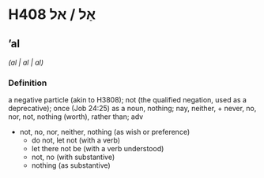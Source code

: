 # H408 אַל / אל

## ʼal

_(al | al | al)_

### Definition

a negative particle (akin to H3808); not (the qualified negation, used as a deprecative); once (Job 24:25) as a noun, nothing; nay, neither, + never, no, nor, not, nothing (worth), rather than; adv

- not, no, nor, neither, nothing (as wish or preference)
  - do not, let not (with a verb)
  - let there not be (with a verb understood)
  - not, no (with substantive)
  - nothing (as substantive)

